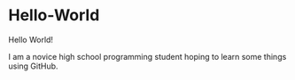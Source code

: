 # Hello-World

Hello World!

I am a novice high school programming student 
hoping to learn some things using GitHub.
